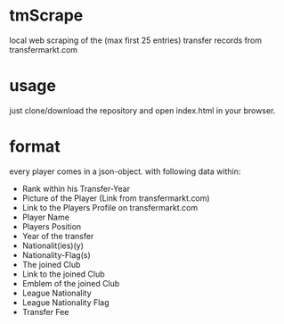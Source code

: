 # tmScrape
local web scraping of the (max first 25 entries) transfer records from transfermarkt.com
# usage
just clone/download the repository and open index.html in your browser.
# format
every player comes in a json-object. with following data within:
* Rank within his Transfer-Year
* Picture of the Player (Link from transfermarkt.com)
* Link to the Players Profile on transfermarkt.com
* Player Name
* Players Position
* Year of the transfer
* Nationalit(ies)(y)
* Nationality-Flag(s)
* The joined Club
* Link to the joined Club
* Emblem of the joined Club
* League Nationality
* League Nationality Flag
* Transfer Fee

